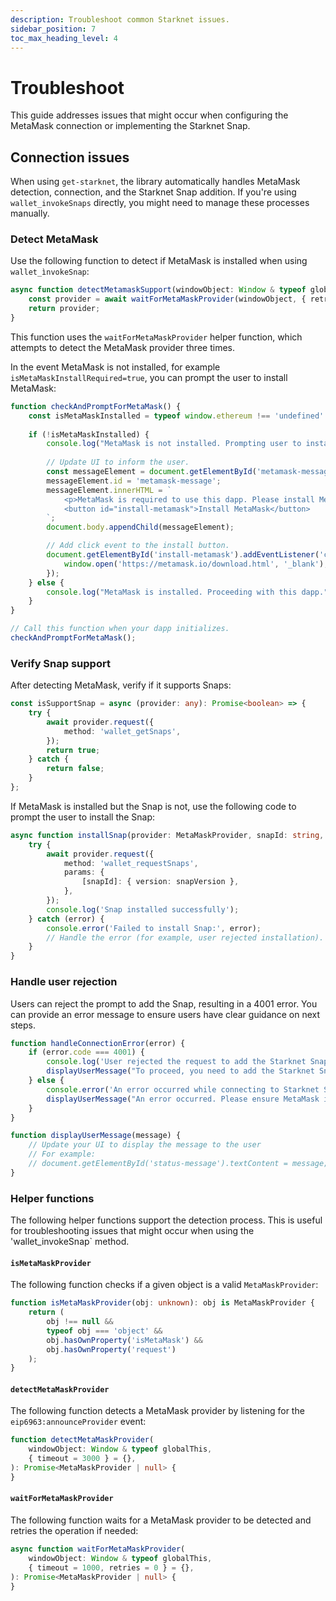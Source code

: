 ```yaml
---
description: Troubleshoot common Starknet issues.
sidebar_position: 7
toc_max_heading_level: 4
---
```


# Troubleshoot

This guide addresses issues that might occur when configuring the MetaMask connection or implementing the Starknet Snap.

## Connection issues

When using `get-starknet`, the library automatically handles MetaMask detection, connection, and the Starknet Snap addition. 
If you're using `wallet_invokeSnaps` directly, you might need to manage these processes manually.

### Detect MetaMask

Use the following function to detect if MetaMask is installed when using `wallet_ìnvokeSnap`:

```typescript
async function detectMetamaskSupport(windowObject: Window & typeof globalThis): Promise<MetaMaskProvider | null> {
    const provider = await waitForMetaMaskProvider(windowObject, { retries: 3 });
    return provider;
}
```

This function uses the `waitForMetaMaskProvider` helper function, which attempts to detect the MetaMask provider three times.

In the event MetaMask is not installed, for example `isMetaMaskInstallRequired=true`, you can prompt the user to install MetaMask: 

```typescript
function checkAndPromptForMetaMask() {
    const isMetaMaskInstalled = typeof window.ethereum !== 'undefined' && window.ethereum.isMetaMask;
    
    if (!isMetaMaskInstalled) {
        console.log("MetaMask is not installed. Prompting user to install.");
        
        // Update UI to inform the user.
        const messageElement = document.getElementById('metamask-message') || document.createElement('div');
        messageElement.id = 'metamask-message';
        messageElement.innerHTML = `
            <p>MetaMask is required to use this dapp. Please install MetaMask to continue.</p>
            <button id="install-metamask">Install MetaMask</button>
        `;
        document.body.appendChild(messageElement);

        // Add click event to the install button.
        document.getElementById('install-metamask').addEventListener('click', () => {
            window.open('https://metamask.io/download.html', '_blank');
        });
    } else {
        console.log("MetaMask is installed. Proceeding with this dapp.");
    }
}

// Call this function when your dapp initializes.
checkAndPromptForMetaMask();
```

### Verify Snap support

After detecting MetaMask, verify if it supports Snaps:

```typescript
const isSupportSnap = async (provider: any): Promise<boolean> => {
    try {
        await provider.request({
            method: 'wallet_getSnaps',
        });
        return true;
    } catch {
        return false;
    }
};
```

If MetaMask is installed but the Snap is not, use the following code to prompt the user to install the Snap:

```typescript
async function installSnap(provider: MetaMaskProvider, snapId: string, snapVersion: string) {
    try {
        await provider.request({
            method: 'wallet_requestSnaps',
            params: {
                [snapId]: { version: snapVersion },
            },
        });
        console.log('Snap installed successfully');
    } catch (error) {
        console.error('Failed to install Snap:', error);
        // Handle the error (for example, user rejected installation).
    }
}
```

### Handle user rejection

Users can reject the prompt to add the Snap, resulting in a 4001 error. 
You can provide an error message to ensure users have clear guidance on next steps.

```javascript
function handleConnectionError(error) {
    if (error.code === 4001) {
        console.log('User rejected the request to add the Starknet Snap');
        displayUserMessage("To proceed, you need to add the Starknet Snap to MetaMask. Please try connecting again.");
    } else {
        console.error('An error occurred while connecting to Starknet Snap:', error);
        displayUserMessage("An error occurred. Please ensure MetaMask is installed and try again.");
    }
}

function displayUserMessage(message) {
    // Update your UI to display the message to the user
    // For example:
    // document.getElementById('status-message').textContent = message;
}
```

### Helper functions

The following helper functions support the detection process. 
This is useful for troubleshooting issues that might occur when using the 'wallet_invokeSnap` method.

#### `isMetaMaskProvider`

The following function checks if a given object is a valid `MetaMaskProvider`:

```typescript
function isMetaMaskProvider(obj: unknown): obj is MetaMaskProvider {
    return (
        obj !== null &&
        typeof obj === 'object' &&
        obj.hasOwnProperty('isMetaMask') &&
        obj.hasOwnProperty('request')
    );
}
```

#### `detectMetaMaskProvider`

The following function detects a MetaMask provider by listening for the `eip6963:announceProvider` event:

```typescript
function detectMetaMaskProvider(
    windowObject: Window & typeof globalThis,
    { timeout = 3000 } = {},
): Promise<MetaMaskProvider | null> {
}
```

#### `waitForMetaMaskProvider`

The following function waits for a MetaMask provider to be detected and retries the operation if needed:

```typescript
async function waitForMetaMaskProvider(
    windowObject: Window & typeof globalThis,
    { timeout = 1000, retries = 0 } = {},
): Promise<MetaMaskProvider | null> {
}
```
